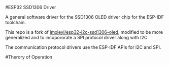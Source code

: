 #ESP32 SSD1306 Driver

A general software driver for the SSD1306 OLED driver chip for the ESP-IDF toolchain.

This repo is a fork of [imxieyi/esp32-i2c-ssd1306-oled](https://github.com/imxieyi/esp32-i2c-ssd1306-oled), modified to be more generalized and to incopororate a SPI protocol driver along with I2C

The communication protocol drivers use the ESP-IDF APIs for I2C and SPI.

#Therory of Operation





